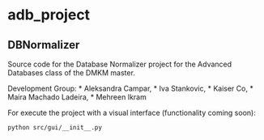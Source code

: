 adb_project
===========

DBNormalizer
------------

Source code for the Database Normalizer project for the Advanced Databases class of the DMKM master.

Development Group:
    * Aleksandra Campar,
    * Iva Stankovic,
    * Kaiser Co,
    * Maira Machado Ladeira,
    * Mehreen Ikram

For execute the project with a visual interface (functionality coming soon):

```
python src/gui/__init__.py
```
